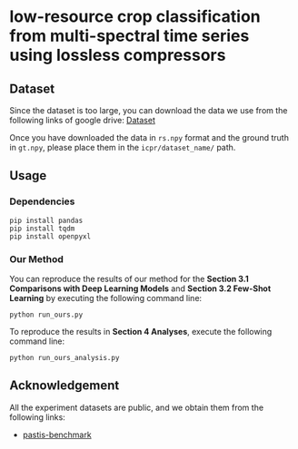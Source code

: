 # low-resource crop classification from multi-spectral time series using lossless compressors

## Dataset
Since the dataset is too large, you can download the data we use from the following links of google drive:
[Dataset](https://drive.google.com/drive/folders/1eMuwGf54EcDpi8Ed8mXVb0F9FnbxH5up?usp=sharing)

Once you have downloaded the data in `rs.npy` format and the ground truth in `gt.npy`, please place them in the `icpr/dataset_name/` path.

## Usage
### Dependencies
~~~
pip install pandas
pip install tqdm
pip install openpyxl
~~~

### Our Method
You can reproduce the results of our method for the **Section 3.1 Comparisons with Deep Learning Models** and **Section 3.2 Few-Shot Learning** by executing the following command line:

~~~
python run_ours.py
~~~

To reproduce the results in **Section 4 Analyses**, execute the following command line:
~~~
python run_ours_analysis.py
~~~


## Acknowledgement

All the experiment datasets are public, and we obtain them from the following links:
- [pastis-benchmark](https://github.com/VSainteuf/pastis-benchmark)

